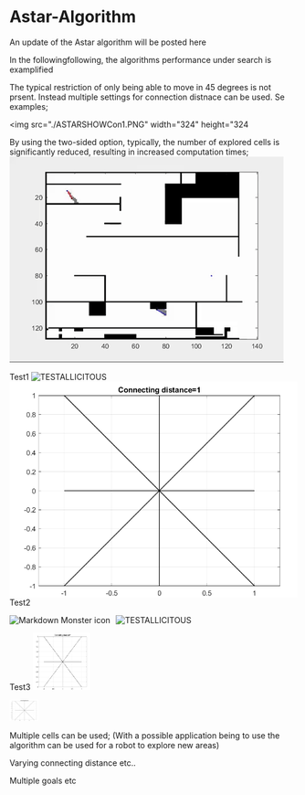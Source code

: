 # Astar-Algorithm
An update of the Astar algorithm will be posted here

In the followingfollowing, the algorithms performance under search is examplified

The typical restriction of only being able to move in 45 degrees is not prsent. Instead multiple settings for connection distnace can be used. Se examples; 


<img src="./ASTARSHOWCon1.PNG" width="324" height="324

By using the two-sided option, typically, the number of explored cells is significantly reduced, resulting in increased computation times;
![TESt0](AStar2.gif)


Test1 
![TESTALLICITOUS](ASTARSHOWCon1.png=250x)
<img src="/Figures/ASTARSHOWCon1.png"
     alt="Markdown Monster icon"
     style="float: left; margin-right: 10px;" />


Test2 

![TESTALLICITOUS](ASTARSHOWCon1.png=250x)
<img src="../Figures/ASTARSHOWCon1.png"
     alt="Markdown Monster icon"
     style="float: left; margin-right: 10px;" />

Test3
<img src="./ASTARSHOWCon1.png" width="100" height="100">

<img src="ASTARSHOWCon1.png" alt="cameraDemo" style="width:50px;"/>

Multiple cells can be used; (With a possible application being to use the algorithm can be used for a robot to explore new areas)


Varying connecting distance etc..

Multiple goals etc
